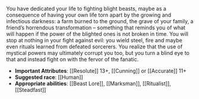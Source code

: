 You have dedicated your life to fighting blight beasts, maybe as a consequence of having your own life torn apart by the growing and infectious darkness: a farm burned to the ground, the grave of your family, a friend’s horrendous transformation – something that reminds you of what will happen if the power of the blighted ones is not broken in time. You will stop at nothing in your fight against evil: you wield steel, fire and maybe even rituals learned from defeated sorcerers. You realize that the use of mystical powers may ultimately corrupt you too, but you turn a blind eye to that and instead fight on with the fervor of the fanatic.
- **Important Attributes**: [[Resolute]] 13+, [[Cunning]] or [[Accurate]] 11+ 
- **Suggested race**: [[Human]] 
- **Appropriate abilities**: [[Beast Lore]], [[Marksman]], [[Ritualist]], [[Steadfast]]